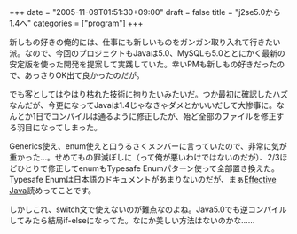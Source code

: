 +++
date = "2005-11-09T01:51:30+09:00"
draft = false
title = "j2se5.0から1.4へ"
categories = ["program"]
+++

新しもの好きの俺的には、仕事にも新しいものをガンガン取り入れて行きたい派。なので、今回のプロジェクトもJavaは5.0、MySQLも5.0ととにかく最新の安定版を使った開発を提案して実践していた。幸いPMも新しもの好きだったので、あっさりOK出て良かったのだが。

でも客としてはやはり枯れた技術に拘りたいみたいだ。つか最初に確認したハズなんだが、今更になってJavaは1.4じゃなきゃダメとかいいだして大惨事に。なんとか1日でコンパイルは通るように修正したが、殆ど全部のファイルを修正する羽目になってしまった。

Generics使え、enum使えと口うるさくメンバーに言っていたので、非常に気が重かった…。せめてもの罪滅ぼしに（って俺が悪いわけではないのだが）、2/3ほどひとりで修正してenumもTypesafe Enumパターン使って全部置き換えた。Typesafe Enumは日本語のドキュメントがあまりないのだが、まぁ<a href="http://www.amazon.co.jp/exec/obidos/redirect?link_code=ur2&amp;camp=247&amp;tag=realbeat-22&amp;creative=1211&amp;path=ASIN/4894714361">Effective Java</a><img src="http://www.assoc-amazon.jp/e/ir?t=realbeat-22&amp;l=ur2&amp;o=9" width="1" height="1" border="0" alt="" />読めってことです。

しかしこれ、switch文で使えないのが難点なのよね。Java5.0でも逆コンパイルしてみたら結局if-elseになってた。なにか美しい方法はないのかな……

